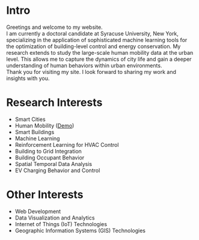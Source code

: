 # Intro

Greetings and welcome to my website.  
I am currently a doctoral candidate at Syracuse University, New York, specializing in the application of sophisticated machine learning tools for the optimization of building-level control and energy conservation. My research extends to study the large-scale human mobility data at the urban level. This allows me to capture the dynamics of city life and gain a deeper understanding of human behaviors within urban environments.  
Thank you for visiting my site. I look forward to sharing my work and insights with you.

# Research Interests

- Smart Cities
- Human Mobility ([Demo](/blog#Human-Mobility-Tracking))
- Smart Buildings
- Machine Learning
- Reinforcement Learning for HVAC Control
- Building to Grid Integration
- Building Occupant Behavior
- Spatial Temporal Data Analysis
- EV Charging Behavior and Control

# Other Interests
- Web Development
- Data Visualization and Analytics
- Internet of Things (IoT) Technologies
- Geographic Information Systems (GIS) Technologies
